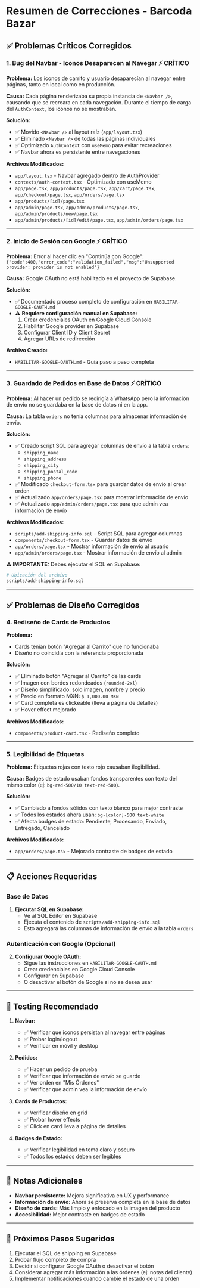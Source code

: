 # Resumen de Correcciones - Barcoda Bazar

## ✅ Problemas Críticos Corregidos

### 1. Bug del Navbar - Iconos Desaparecen al Navegar ⚡ CRÍTICO
**Problema:** Los iconos de carrito y usuario desaparecían al navegar entre páginas, tanto en local como en producción.

**Causa:** Cada página renderizaba su propia instancia de `<Navbar />`, causando que se recreara en cada navegación. Durante el tiempo de carga del `AuthContext`, los iconos no se mostraban.

**Solución:**
- ✅ Movido `<Navbar />` al layout raíz (`app/layout.tsx`)
- ✅ Eliminado `<Navbar />` de todas las páginas individuales
- ✅ Optimizado `AuthContext` con `useMemo` para evitar recreaciones
- ✅ Navbar ahora es persistente entre navegaciones

**Archivos Modificados:**
- `app/layout.tsx` - Navbar agregado dentro de AuthProvider
- `contexts/auth-context.tsx` - Optimizado con useMemo
- `app/page.tsx`, `app/products/page.tsx`, `app/cart/page.tsx`, `app/checkout/page.tsx`, `app/orders/page.tsx`
- `app/products/[id]/page.tsx`
- `app/admin/page.tsx`, `app/admin/products/page.tsx`, `app/admin/products/new/page.tsx`
- `app/admin/products/[id]/edit/page.tsx`, `app/admin/orders/page.tsx`

---

### 2. Inicio de Sesión con Google ⚡ CRÍTICO
**Problema:** Error al hacer clic en "Continúa con Google": `{"code":400,"error_code":"validation_failed","msg":"Unsupported provider: provider is not enabled"}`

**Causa:** Google OAuth no está habilitado en el proyecto de Supabase.

**Solución:**
- ✅ Documentado proceso completo de configuración en `HABILITAR-GOOGLE-OAUTH.md`
- ⚠️ **Requiere configuración manual en Supabase:**
  1. Crear credenciales OAuth en Google Cloud Console
  2. Habilitar Google provider en Supabase
  3. Configurar Client ID y Client Secret
  4. Agregar URLs de redirección

**Archivo Creado:**
- `HABILITAR-GOOGLE-OAUTH.md` - Guía paso a paso completa

---

### 3. Guardado de Pedidos en Base de Datos ⚡ CRÍTICO
**Problema:** Al hacer un pedido se redirigía a WhatsApp pero la información de envío no se guardaba en la base de datos ni en la app.

**Causa:** La tabla `orders` no tenía columnas para almacenar información de envío.

**Solución:**
- ✅ Creado script SQL para agregar columnas de envío a la tabla `orders`:
  - `shipping_name`
  - `shipping_address`
  - `shipping_city`
  - `shipping_postal_code`
  - `shipping_phone`
- ✅ Modificado `checkout-form.tsx` para guardar datos de envío al crear orden
- ✅ Actualizado `app/orders/page.tsx` para mostrar información de envío
- ✅ Actualizado `app/admin/orders/page.tsx` para que admin vea información de envío

**Archivos Modificados:**
- `scripts/add-shipping-info.sql` - Script SQL para agregar columnas
- `components/checkout-form.tsx` - Guardar datos de envío
- `app/orders/page.tsx` - Mostrar información de envío al usuario
- `app/admin/orders/page.tsx` - Mostrar información de envío al admin

**⚠️ IMPORTANTE:** Debes ejecutar el SQL en Supabase:
```bash
# Ubicación del archivo
scripts/add-shipping-info.sql
```

---

## ✅ Problemas de Diseño Corregidos

### 4. Rediseño de Cards de Productos
**Problema:** 
- Cards tenían botón "Agregar al Carrito" que no funcionaba
- Diseño no coincidía con la referencia proporcionada

**Solución:**
- ✅ Eliminado botón "Agregar al Carrito" de las cards
- ✅ Imagen con bordes redondeados (`rounded-2xl`)
- ✅ Diseño simplificado: solo imagen, nombre y precio
- ✅ Precio en formato MXN: `$ 1,000.00 MXN`
- ✅ Card completa es clickeable (lleva a página de detalles)
- ✅ Hover effect mejorado

**Archivos Modificados:**
- `components/product-card.tsx` - Rediseño completo

---

### 5. Legibilidad de Etiquetas
**Problema:** Etiquetas rojas con texto rojo causaban ilegibilidad.

**Causa:** Badges de estado usaban fondos transparentes con texto del mismo color (ej: `bg-red-500/10 text-red-500`).

**Solución:**
- ✅ Cambiado a fondos sólidos con texto blanco para mejor contraste
- ✅ Todos los estados ahora usan: `bg-[color]-500 text-white`
- ✅ Afecta badges de estado: Pendiente, Procesando, Enviado, Entregado, Cancelado

**Archivos Modificados:**
- `app/orders/page.tsx` - Mejorado contraste de badges de estado

---

## 📋 Acciones Requeridas

### Base de Datos
1. **Ejecutar SQL en Supabase:**
   - Ve al SQL Editor en Supabase
   - Ejecuta el contenido de `scripts/add-shipping-info.sql`
   - Esto agregará las columnas de información de envío a la tabla `orders`

### Autenticación con Google (Opcional)
2. **Configurar Google OAuth:**
   - Sigue las instrucciones en `HABILITAR-GOOGLE-OAUTH.md`
   - Crear credenciales en Google Cloud Console
   - Configurar en Supabase
   - O desactivar el botón de Google si no se desea usar

---

## 🚀 Testing Recomendado

1. **Navbar:**
   - ✅ Verificar que iconos persistan al navegar entre páginas
   - ✅ Probar login/logout
   - ✅ Verificar en móvil y desktop

2. **Pedidos:**
   - ✅ Hacer un pedido de prueba
   - ✅ Verificar que información de envío se guarde
   - ✅ Ver orden en "Mis Órdenes"
   - ✅ Verificar que admin vea la información de envío

3. **Cards de Productos:**
   - ✅ Verificar diseño en grid
   - ✅ Probar hover effects
   - ✅ Click en card lleva a página de detalles

4. **Badges de Estado:**
   - ✅ Verificar legibilidad en tema claro y oscuro
   - ✅ Todos los estados deben ser legibles

---

## 📝 Notas Adicionales

- **Navbar persistente:** Mejora significativa en UX y performance
- **Información de envío:** Ahora se preserva completa en la base de datos
- **Diseño de cards:** Más limpio y enfocado en la imagen del producto
- **Accesibilidad:** Mejor contraste en badges de estado

---

## 🔄 Próximos Pasos Sugeridos

1. Ejecutar el SQL de shipping en Supabase
2. Probar flujo completo de compra
3. Decidir si configurar Google OAuth o desactivar el botón
4. Considerar agregar más información a las órdenes (ej: notas del cliente)
5. Implementar notificaciones cuando cambie el estado de una orden
